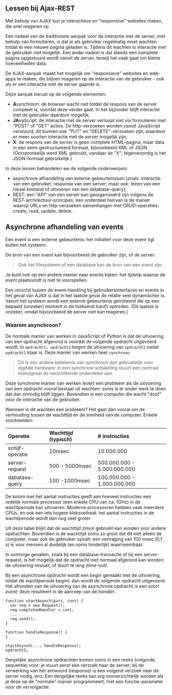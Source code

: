 ## Lessen bij Ajax-REST

Met behulp van AJAX kun je interactieve en "responsive" websites maken, die snel reageren op 

Een nadeel van de traditionele aanpak voor de interactie met de server, met behulp van formulieren, is dat je als gebruiker regelmatig moet wachten totdat er een nieuwe pagina geladen is. Tijdens dit wachten is interactie met de gebruiker niet mogelijk. Een ander nadeel is dat steeds een complete pagina opgestuurd wordt vanuit de server, terwijl het vaak gaat om kleine hoeveelheden data.

De AJAX-aanpak maakt het mogelijk om "responsieve" websites en web-apps te maken, die blijven reageren op de interactie van de gebruiker - ook als er een interactie met de server gaande is.

Deze aanpak berust op de volgende elementen:

* **A**synchroon: de browser wacht niet totdat de respons van de server compleet is, voordat deze verder gaat. In het bijzonder blijft interactie met de gebruiker daardoor mogelijk;
* **JA**vaScript: de interactie met de server verloopt niet via formulieren met "POST" of "GET" acties. De http-verzoeken worden vanuit JavaScript verstuurd; dit kunnen ook "PUT" en "DELETE"-verzoeken zijn, waardoor er meer soorten interactie met de server mogelijk zijn;
* **X**: de respons van de server is geen complete HTML-pagina, maar data in een semi-gestructureerd formaat, bijvoorbeeld XML of JSON. (Oorspronkelijk werd XML gebruikt, vandaar de "X"; tegenwoordig is het JSON-formaat gebruikelijk.)



In deze lessen behandelen we de volgende onderwerpen:

* asynchrone afhandeling van externe gebeurtenissen (zoals: interactie van een gebruiker, response van een server; maar ook: lezen van een lokaal bestand of uitvoeren van een database-query);
* REST: een "API" van een server kan georganiseerd zijn volgens de REST-architectuur-principes; een onderdeel hiervan is de manier waarop URLs en http-verzoeken samenhangen met CRUD-operaties: create, read, update, delete.

## Asynchrone afhandeling van events

Een event is een externe gebeurtenis: het initiatief voor deze event ligt buiten het systeem.

De bron van een event kan bijvoorbeeld de gebruiker zijn, of de server.

> Ook het filesysteem of een database kan de bron van een event zijn.

Je kunt ook op een andere manier naar events kijken: het tijdstip waarop de event plaatsvindt is niet te voorspellen. 

Een verschil tussen de event-handling bij gebruikersinterfaces en events in het geval van AJAX is dat in het laatste geval de relatie veel dynamischer is. Vanuit het systeem wordt een externe gebeurtenis geïnitieerd die op een bepaald (onzeker) moment in de toekomst kan(!) optreden. (Dit laatste is onzeker, omdat bijvoorbeeld de server niet kan reageren.)

### Waarom asynchroon?

De normale manier van werken in JavaScript of Python is dat de uitvoering van een opdracht afgerond is voordat de volgende opdracht uitgevoerd wordt. In `opdracht1; opdracht2` begint de uitvoering van `opdracht2` nadat `opdracht1` klaar is. Deze manier van werken heet `synchroon`.

> Dit is een andere betekenis van synchroon dan gebruikelijk voor digitale hardware: in een synchrone schakeling stuurt een centraal kloksignaal de verschillende onderdelen aan.

Deze synchrone manier van werken levert een probleem als de uitvoering van een opdracht vooral bestaat uit wachten: soms is er ander werk te doen dat dan onnodig blijft liggen. Bovendien is een computer die wacht "doof" voor de interactie van de gebruiker.

Wanneer is dit wachten een probleem? Het gaat dan vooral om de verhouding tussen de wachttijd en de snelheid van de computer. Enkele voorbeelden:

| Operatie         | Wachttijd (typisch) | # instructies |
| :---             | :---                | :---          |
| schijf-operatie  | 10msec              | 10.000.000    |
| server-request   | 500 - 5000msec      | 500.000.000 - 5.000.000.000 |
| dabatase-query   | 100 -1000msec       | 100.000.000 - 1.000.000.000 |

De kolom met het aantal instructies geeft aan hoeveel instructies een redelijk normale processor (een enkele CPU van ca. 1GHz) in de wachtperiode kan uitvoeren. Moderne processoren hebben vaak meerdere CPUs, en ook een iets hogere kloksnelheid: het aantal instructies in de wachtperiode wordt dan nog veel groter.

Uit deze tabel blijkt dat de wachttijd zinvol gebruikt kan worden voor andere opdrachten. Bovendien is de wachttijd soms zo groot dat dit niet alleen de computer, maar ook de gebruiker opvalt: een vertraging van 100 msec (0,1 s) is voor mensen al duidelijk (en soms hinderlijk) waarneembaar.

In sommige gevallen, zoals bij een database-transactie of bij een server-request, is het mogelijk dat de opdracht niet normaal afgerond kan worden: de uitvoering mislukt, of duurt te lang (time-out).

Bij een asynchrone opdracht wordt een begin gemaakt met de uitvoering, totdat de wachtperiode begint: dan wordt de volgende opdracht uitgevoerd. Het afronden van de uitvoering van de asynchrone opdracht is een soort *event*: deze resulteert in de aanroep van de *handler*.

```
function startAsynch(pars, cont) {
  var req = new Request();
  req.completedHandler = cont;
  ...
  req.send();
}

function handleResponse() {
}

startAsynch(..., handleResponse);
opdracht2;

```

Dergelijke asynchrone opdrachten komen soms in een reeks (volgorde, sequentie) voor: je stuurt eerst een verzoek naar de server; bij de verwerking van het antwoord (response) is een volgend verzoek naar de server nodig, enz. Een dergelijke reeks kan erg onoverzichtelijk worden als je deze op de "normale" manier programmeert, met een functie-parameter voor de vervolgactie.


